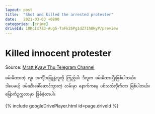 ```yaml
---
layout: post
title:  "Shot and killed the arrested protester"
date:   2021-03-03 +0800
categories: [crime]
driveId: 18KcIx7Z3-AugS-TaFk26Pg1dZ71h8HyP/preview
---
```

# Killed innocent protester
Source: [Mratt Kyaw Thu Telegram Channel](https://t.me/mrattkyawthu)
```
ဖမ်းမိထားတဲ့ လူ၊ အင်္ကျီအဖြူနဲ့လူကို ကြည့်ပါ၊ ဒီလူက ဖမ်းမိထားပြီးဖြစ်ပါတယ်။ 
ဒါပေမယ့် ဖမ်းဆီးခေါ်ဆောင်သွားတဲ့ လမ်းမှာ နောက်ကနေ ပစ်သတ်လိုက်တာ ဖြစ်ပါတယ်။ 
မြောက်ဥက္ကလာမှာ ဖြစ်ခဲ့တာပါ။
```

{% include googleDrivePlayer.html id=page.driveId %}
